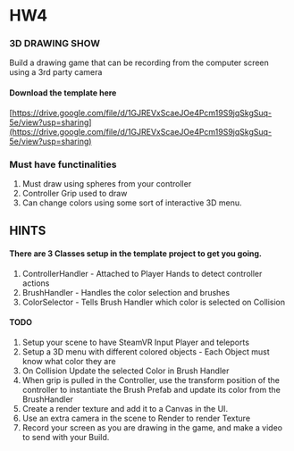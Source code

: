 # HW4

### 3D DRAWING SHOW
Build a drawing game that can be recording from the computer screen using a 3rd party camera

#### Download the template here

[https://drive.google.com/file/d/1GJREVxScaeJOe4Pcm19S9jqSkgSuq-5e/view?usp=sharing](https://drive.google.com/file/d/1GJREVxScaeJOe4Pcm19S9jqSkgSuq-5e/view?usp=sharing)

### Must have functinalities

 1. Must draw using spheres from your controller
 2. Controller Grip used to draw
 3. Can change colors using some sort of interactive 3D menu.

## HINTS

#### There are 3 Classes setup in the template project to get you going.
1. ControllerHandler - Attached to Player Hands to detect controller actions
2. BrushHandler - Handles the color selection and brushes
3. ColorSelector - Tells Brush Handler which color is selected on Collision

#### TODO
1. Setup your scene to have SteamVR Input Player and teleports
2. Setup a 3D menu with different colored objects - Each Object must know what color they are
3. On Collision Update the selected Color in Brush Handler
4. When grip is pulled in the Controller, use the transform position of the controller to instantiate the Brush Prefab and update its color from the BrushHandler
5. Create a render texture and add it to a Canvas in the UI.
6. Use an extra camera in the scene to Render to render Texture
7. Record your screen as you are drawing in the game, and make a video to send with your Build.
	

